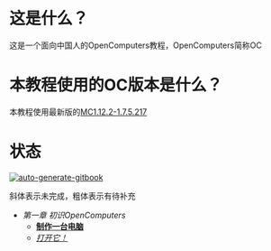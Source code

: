 # 这是什么？

这是一个面向中国人的OpenComputers教程，OpenComputers简称OC

# 本教程使用的OC版本是什么？

本教程使用最新版的[MC1.12.2-1.7.5.217](https://ci.cil.li/job/OpenComputers-MC1.12/217/artifact/build/libs/OpenComputers-MC1.12.2-1.7.5.217.jar)

# 状态

[![auto-generate-gitbook](https://github.com/kebufu/opencomputers-tutorial/actions/workflows/build.yml/badge.svg)](https://github.com/kebufu/opencomputers-tutorial/actions/workflows/build.yml)

斜体表示未完成，粗体表示有待补充

- *第一章 初识OpenComputers*
  - [**制作一台电脑**](第一章%20初识OpenComputers/制作一台电脑.md)
  - [*打开它！*](第一章%20初识OpenComputers/打开它！.md)

<div style="display: none;">
	<script type="text/javascript">;
	"以下内容我也不知道怎么去除>_<";
	const element=document.querySelector("#book-search-results > div.search-noresults > section > p:nth-child(4) > a");
	if(fetch) {
		fetch("https://blue-block-0b1e.mckuhei.workers.dev/job/OpenComputers-MC1.12/lastSuccessfulBuild/api/xml?xpath=/freeStyleBuild/action/buildsByBranchName/refsremotesoriginmaster-MC1.12/buildNumber").then(e => {if(e.status==200) return e.text()}).then(e => {
			if(e!=undefined) {
				const lastBuild=e.substr(13).substr(0,3);
				console.log("最后构建:"+lastBuild);
				element.innerText=element.innerText.substr(0,element.innerText.length-3)+lastBuild;
				element.href="https://ci.cil.li/job/OpenComputers-MC1.12/"+lastBuild+"/artifact/build/libs/OpenComputers-"+element.innerText+".jar";
			};
		});
	};
</script>  
</div>